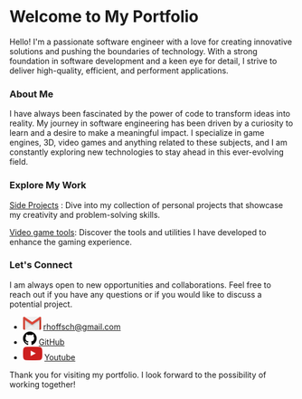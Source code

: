 
# Welcome to My Portfolio
Hello! I'm a passionate software engineer with a love for creating innovative solutions and pushing the boundaries of technology. With a strong foundation in software development and a keen eye for detail, I strive to deliver high-quality, efficient, and performent applications.

### About Me
I have always been fascinated by the power of code to transform ideas into reality. My journey in software engineering has been driven by a curiosity to learn and a desire to make a meaningful impact. I specialize in game engines, 3D, video games and anything related to these subjects, and I am constantly exploring new technologies to stay ahead in this ever-evolving field.

### Explore My Work
[Side Projects](https://rhoffsch42.github.io/side_projects.html) : Dive into my collection of personal projects that showcase my creativity and problem-solving skills.

[Video game tools](https://rhoffsch42.github.io/video_game_tools.html): Discover the tools and utilities I have developed to enhance the gaming experience.

### Let's Connect
I am always open to new opportunities and collaborations. Feel free to reach out if you have any questions or if you would like to discuss a potential project.
- ![mail](./assets/mail/mail_32x.png) <rhoffsch@gmail.com>
- ![github](./assets/github/github_24x24.png) [GitHub](https://github.com/rhoffsch42)
- ![youtube](./assets/youtube/youtube_x24.png) [Youtube](https://www.youtube.com/channel/UCgjzbalQP2kbW4fsJ14_ftQ)

Thank you for visiting my portfolio. I look forward to the possibility of working together!
